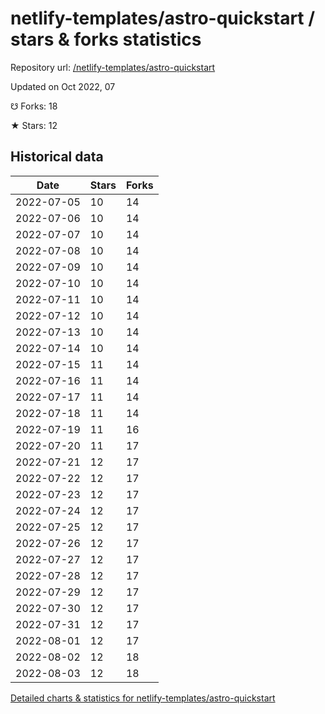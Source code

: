 # netlify-templates/astro-quickstart / stars & forks statistics

Repository url: [/netlify-templates/astro-quickstart](https://github.com/netlify-templates/astro-quickstart)

Updated on Oct 2022, 07

☋ Forks: 18

★ Stars: 12

## Historical data
| Date | Stars | Forks |
|------|-------|-------|
| 2022-07-05 | 10 | 14 | 
| 2022-07-06 | 10 | 14 | 
| 2022-07-07 | 10 | 14 | 
| 2022-07-08 | 10 | 14 | 
| 2022-07-09 | 10 | 14 | 
| 2022-07-10 | 10 | 14 | 
| 2022-07-11 | 10 | 14 | 
| 2022-07-12 | 10 | 14 | 
| 2022-07-13 | 10 | 14 | 
| 2022-07-14 | 10 | 14 | 
| 2022-07-15 | 11 | 14 | 
| 2022-07-16 | 11 | 14 | 
| 2022-07-17 | 11 | 14 | 
| 2022-07-18 | 11 | 14 | 
| 2022-07-19 | 11 | 16 | 
| 2022-07-20 | 11 | 17 | 
| 2022-07-21 | 12 | 17 | 
| 2022-07-22 | 12 | 17 | 
| 2022-07-23 | 12 | 17 | 
| 2022-07-24 | 12 | 17 | 
| 2022-07-25 | 12 | 17 | 
| 2022-07-26 | 12 | 17 | 
| 2022-07-27 | 12 | 17 | 
| 2022-07-28 | 12 | 17 | 
| 2022-07-29 | 12 | 17 | 
| 2022-07-30 | 12 | 17 | 
| 2022-07-31 | 12 | 17 | 
| 2022-08-01 | 12 | 17 | 
| 2022-08-02 | 12 | 18 | 
| 2022-08-03 | 12 | 18 | 


[Detailed charts & statistics for netlify-templates/astro-quickstart](https://reviewgithub.com/rep/netlify-templates/astro-quickstart)
